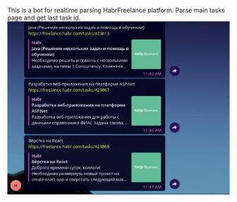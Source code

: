 This is a bot for realtime parsing HabrFreelance platform.
Parse main tasks page and get last task id.
![alt text](https://github.com/ret7020/HabrFreeLanceNotifier/blob/master/doc/screen.png?raw=true)
